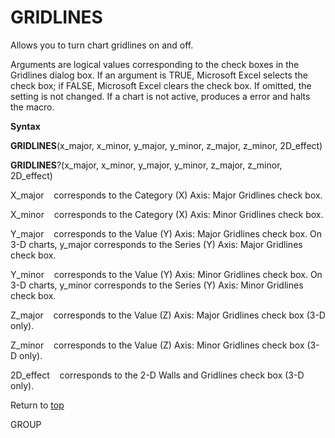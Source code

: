 GRIDLINES
=========

Allows you to turn chart gridlines on and off.

Arguments are logical values corresponding to the check boxes in the
Gridlines dialog box. If an argument is TRUE, Microsoft Excel selects
the check box; if FALSE, Microsoft Excel clears the check box. If
omitted, the setting is not changed. If a chart is not active, produces
a error and halts the macro.

**Syntax**

**GRIDLINES**(x\_major, x\_minor, y\_major, y\_minor, z\_major,
z\_minor, 2D\_effect)

**GRIDLINES**?(x\_major, x\_minor, y\_major, y\_minor, z\_major,
z\_minor, 2D\_effect)

X\_major    corresponds to the Category (X) Axis: Major Gridlines check
box.

X\_minor    corresponds to the Category (X) Axis: Minor Gridlines check
box.

Y\_major    corresponds to the Value (Y) Axis: Major Gridlines check
box. On 3-D charts, y\_major corresponds to the Series (Y) Axis: Major
Gridlines check box.

Y\_minor    corresponds to the Value (Y) Axis: Minor Gridlines check
box. On 3-D charts, y\_minor corresponds to the Series (Y) Axis: Minor
Gridlines check box.

Z\_major    corresponds to the Value (Z) Axis: Major Gridlines check box
(3-D only).

Z\_minor    corresponds to the Value (Z) Axis: Minor Gridlines check box
(3-D only).

2D\_effect    corresponds to the 2-D Walls and Gridlines check box (3-D
only).

Return to [top](#E)

GROUP
